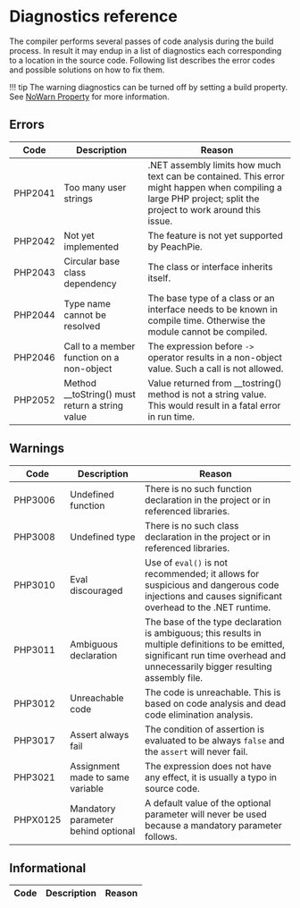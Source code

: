 # Diagnostics reference

The compiler performs several passes of code analysis during the build process. In result it may endup in a list of diagnostics each corresponding to a location in the source code. Following list describes the error codes and possible solutions on how to fix them.

!!! tip
    The warning diagnostics can be turned off by setting a build property. See [NoWarn Property](msbuild#NoWarn) for more information.

## Errors

Code | Description | Reason
---- | ----------- | ------
PHP2041 | Too many user strings | .NET assembly limits how much text can be contained. This error might happen when compiling a large PHP project; split the project to work around this issue.
PHP2042 | Not yet implemented | The feature is not yet supported by PeachPie.
PHP2043 | Circular base class dependency | The class or interface inherits itself.
PHP2044 | Type name cannot be resolved | The base type of a class or an interface needs to be known in compile time. Otherwise the module cannot be compiled.
PHP2046 | Call to a member function on a non-object | The expression before `->` operator results in a non-object value. Such a call is not allowed.
PHP2052 | Method __toString() must return a string value | Value returned from __tostring() method is not a string value. This would result in a fatal error in run time.

## Warnings

Code | Description | Reason
---- | ----------- | ------
PHP3006 | Undefined function | There is no such function declaration in the project or in referenced libraries.
PHP3008 | Undefined type | There is no such class declaration in the project or in referenced libraries.
PHP3010 | Eval discouraged | Use of `eval()` is not recommended; it allows for suspicious and dangerous code injections and causes significant overhead to the .NET runtime.
PHP3011 | Ambiguous declaration | The base of the type declaration is ambiguous; this results in multiple definitions to be emitted, significant run time overhead and unnecessarily bigger resulting assembly file.
PHP3012 | Unreachable code | The code is unreachable. This is based on code analysis and dead code elimination analysis.
PHP3017 | Assert always fail | The condition of assertion is evaluated to be always `false` and the `assert` will never fail.
PHP3021 | Assignment made to same variable | The expression does not have any effect, it is usually a typo in source code.
PHPX0125 | Mandatory parameter behind optional | A default value of the optional parameter will never be used because a mandatory parameter follows.

## Informational

Code | Description | Reason
---- | ----------- | ------